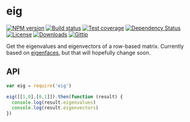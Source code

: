 
# eig

[![NPM version][npm-image]][npm-url]
[![Build status][travis-image]][travis-url]
[![Test coverage][coveralls-image]][coveralls-url]
[![Dependency Status][david-image]][david-url]
[![License][license-image]][license-url]
[![Downloads][downloads-image]][downloads-url]
[![Gittip][gittip-image]][gittip-url]

Get the eigenvalues and eigenvectors of a row-based matrix.
Currently based on [eigenfaces](https://github.com/kpuputti/eigenfaces/blob/master/eigvals.py),
but that will hopefully change soon.

## API

```js
var eig = require('eig')

eig([[1,0],[0,1]]).then(function (result) {
  console.log(result.eigenvalues)
  console.log(result.eigenvectors)
})
```

[npm-image]: https://img.shields.io/npm/v/eig.svg?style=flat-square
[npm-url]: https://npmjs.org/package/eig
[github-tag]: http://img.shields.io/github/tag/math-utils/eig.svg?style=flat-square
[github-url]: https://github.com/math-utils/eig/tags
[travis-image]: https://img.shields.io/travis/math-utils/eig.svg?style=flat-square
[travis-url]: https://travis-ci.org/math-utils/eig
[coveralls-image]: https://img.shields.io/coveralls/math-utils/eig.svg?style=flat-square
[coveralls-url]: https://coveralls.io/r/math-utils/eig
[david-image]: http://img.shields.io/david/math-utils/eig.svg?style=flat-square
[david-url]: https://david-dm.org/math-utils/eig
[license-image]: http://img.shields.io/npm/l/eig.svg?style=flat-square
[license-url]: LICENSE
[downloads-image]: http://img.shields.io/npm/dm/eig.svg?style=flat-square
[downloads-url]: https://npmjs.org/package/eig
[gittip-image]: https://img.shields.io/gratipay/jonathanong.svg?style=flat-square
[gittip-url]: https://gratipay.com/jonathanong/
